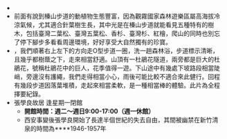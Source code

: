 -
- 前面有說到榛山步道的動植物生態豐富，因為觀霧國家森林遊樂區屬高海拔冷涼氣候，尤其適合針葉樹生長，其中光是在榛山步道就能看見五種特有的樹木，包括臺灣二葉松、臺灣五葉松、香杉、臺灣杉、紅檜，爬山的同時也別忘了停下腳步多看看周邊環境，好好享受大自然獨有的珍寶。
- ，我們順著右上左下的方向走O型步道一圈，洗一趟森林浴，步道標示清晰，且幾乎都樹蔭之下，走來相當舒適。山頂有一杜鵑花隧道，兩旁都是巨大的杜鵑花，號稱杜鵑花中的巨人，花季值得一遊。下山途中有幾處下坡路段相當陡峭，旁邊沒有護繩，我們走得相當小心，雨後可能比較不適合來此健行。回程有幾段步道因落葉堆積，走起來相當柔軟，是一種相當棒的體驗。此片為全程擇要紀錄。
- 張學良故居 逢星期一閉館
	- **開館時間：週二～週日9:00-17:00（週一休館）**
	- 西安事變後張學良開始了長達半個世紀的失去自由，其間被幽禁在新竹清泉的時間為****1946-1957年